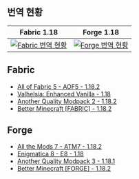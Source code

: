 ## 번역 현황
| Fabric 1.18 | Forge 1.18 |
| :--: | :--: |
| [![Fabric 번역 현황](https://weblate.shwa.space/widgets/fabric-1-18/ko_kr/svg-badge.svg)](https://weblate.shwa.space/engage/fabric-1-18/ko_kr) | [![Forge 번역 현황](https://weblate.shwa.space/widgets/forge-1-18/ko_kr/svg-badge.svg)](https://weblate.shwa.space/engage/forge-1-18/ko_kr)  |


## Fabric
- [All of Fabric 5 - AOF5 - 1.18.2](https://www.curseforge.com/minecraft/modpacks/all-of-fabric-5)
- [Valhelsia: Enhanced Vanilla - 1.18](https://www.curseforge.com/minecraft/modpacks/valhelsia-enhanced-vanilla)
- [Another Quality Modpack 2 - 1.18.2](https://www.curseforge.com/minecraft/modpacks/another-quality-modpack-2)
- [Better Minecraft [FABRIC] - 1.18.2](https://www.curseforge.com/minecraft/modpacks/better-minecraft-fabric)

## Forge
- [All the Mods 7 - ATM7 - 1.18.2](https://www.curseforge.com/minecraft/modpacks/all-the-mods-7)
- [Enigmatica 8 - E8 - 1.18](https://www.curseforge.com/minecraft/modpacks/enigmatica8)
- [Another Quality Modpack 3 - 1.18.1](https://www.curseforge.com/minecraft/modpacks/another-quality-modpack-3)
- [Better Minecraft [FORGE] - 1.18.2](https://www.curseforge.com/minecraft/modpacks/better-minecraft-modpack-new)

